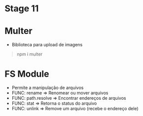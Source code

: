 # Stage 11

# Multer
- Biblioteca para upload de imagens
> npm i multer

# FS Module
- Permite a manipulação de arquivos
- FUNC: rename => Renomear ou mover arquivos
- FUNC: path.resolve => Encontrar endereços de arquivos
- FUNC: stat => Retorna o status do arquivo
- FUNC: unlink => Remove um arquivo (recebe o endereço dele)